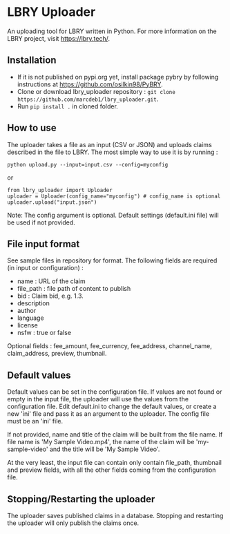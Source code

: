 # LBRY Uploader
An uploading tool for LBRY written in Python. For more information on the LBRY project, visit https://lbry.tech/.

## Installation

- If it is not published on pypi.org yet, install package pybry by following instructions at https://github.com/osilkin98/PyBRY.
- Clone or download lbry_uploader repository : `git clone https://github.com/marcdeb1/lbry_uploader.git`.
- Run `pip install .` in cloned folder.

## How to use

The uploader takes a file as an input (CSV or JSON) and uploads claims described in the file to LBRY. The most simple way to use it is by running : 

`python upload.py --input=input.csv --config=myconfig`

or

```
from lbry_uploader import Uploader
uploader = Uploader(config_name="myconfig") # config_name is optional
uploader.upload("input.json")
```

Note: The config argument is optional. Default settings (default.ini file) will be used if not provided.

## File input format

See sample files in repository for format. The following fields are required (in input or configuration) :
- name : URL of the claim
- file_path : file path of content to publish
- bid : Claim bid, e.g. 1.3.
- description
- author
- language
- license
- nsfw : true or false

Optional fields : fee_amount, fee_currency, fee_address, channel_name, claim_address, preview, thumbnail.

## Default values

Default values can be set in the configuration file. If values are not found or empty in the input file, the uploader will use the values from the configuration file. Edit default.ini to change the default values, or create a new 'ini' file and pass it as an argument to the uploader. The config file must be an 'ini' file. 

If not provided, name and title of the claim will be built from the file name. If file name is 'My Sample Video.mp4', the name of the claim will be 'my-sample-video' and the title will be 'My Sample Video'.

At the very least, the input file can contain only contain file_path, thumbnail and preview fields, with all the other fields coming from the configuration file.

## Stopping/Restarting the uploader

The uploader saves published claims in a database. Stopping and restarting the uploader will only publish the claims once.
